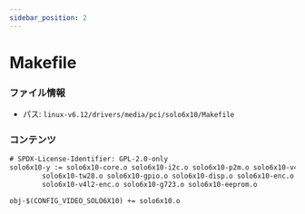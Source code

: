```yaml
---
sidebar_position: 2
---
```

# Makefile

### ファイル情報

- パス: `linux-v6.12/drivers/media/pci/solo6x10/Makefile`

### コンテンツ

```txt
# SPDX-License-Identifier: GPL-2.0-only
solo6x10-y := solo6x10-core.o solo6x10-i2c.o solo6x10-p2m.o solo6x10-v4l2.o \
		solo6x10-tw28.o solo6x10-gpio.o solo6x10-disp.o solo6x10-enc.o \
		solo6x10-v4l2-enc.o solo6x10-g723.o solo6x10-eeprom.o

obj-$(CONFIG_VIDEO_SOLO6X10) += solo6x10.o

```
